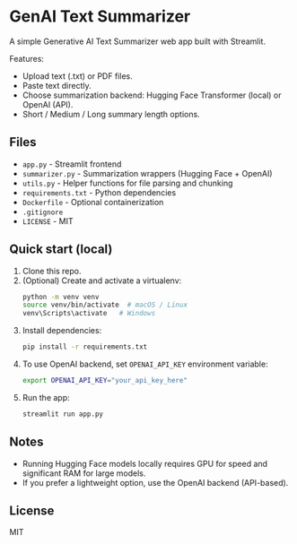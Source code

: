 # GenAI Text Summarizer
A simple Generative AI Text Summarizer web app built with Streamlit.

Features:
- Upload text (.txt) or PDF files.
- Paste text directly.
- Choose summarization backend: Hugging Face Transformer (local) or OpenAI (API).
- Short / Medium / Long summary length options.

## Files
- `app.py` - Streamlit frontend
- `summarizer.py` - Summarization wrappers (Hugging Face + OpenAI)
- `utils.py` - Helper functions for file parsing and chunking
- `requirements.txt` - Python dependencies
- `Dockerfile` - Optional containerization
- `.gitignore`
- `LICENSE` - MIT

## Quick start (local)
1. Clone this repo.
2. (Optional) Create and activate a virtualenv:
   ```bash
   python -m venv venv
   source venv/bin/activate  # macOS / Linux
   venv\Scripts\activate   # Windows
   ```
3. Install dependencies:
   ```bash
   pip install -r requirements.txt
   ```
4. To use OpenAI backend, set `OPENAI_API_KEY` environment variable:
   ```bash
   export OPENAI_API_KEY="your_api_key_here"
   ```
5. Run the app:
   ```bash
   streamlit run app.py
   ```

## Notes
- Running Hugging Face models locally requires GPU for speed and significant RAM for large models.
- If you prefer a lightweight option, use the OpenAI backend (API-based).

## License
MIT

